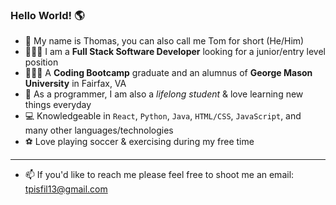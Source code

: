 ### Hello World! 🌎

- 👋 My name is Thomas, you can also call me Tom for short (He/Him) 
- 👨🏽‍💻 I am a **Full Stack Software Developer** looking for a junior/entry level position
- 👨🏽‍🎓 A **Coding Bootcamp** graduate and an alumnus of **George Mason University** in Fairfax, VA
- 🧠 As a programmer, I am also a *lifelong student* & love learning new things everyday 
- 💻 Knowledgeable in `React`, `Python`, `Java`, `HTML/CSS`, `JavaScript`, and many other languages/technologies
- ⚽️ Love playing soccer & exercising during my free time 
---
- 📫 If you'd like to reach me please feel free to shoot me an email: tpisfil13@gmail.com
